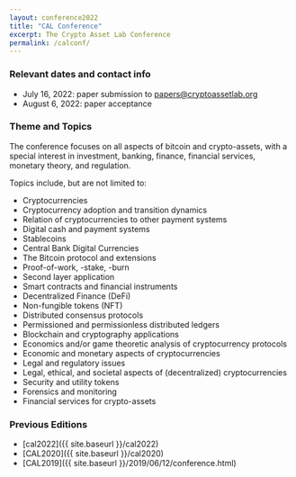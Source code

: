 ```yaml
---
layout: conference2022
title: "CAL Conference"
excerpt: The Crypto Asset Lab Conference
permalink: /calconf/
---
```


### Relevant dates and contact info

* July 16, 2022: paper submission to [papers@cryptoassetlab.org](mailto:papers@cryptoassetlab.org)
* August 6, 2022: paper acceptance

### Theme and Topics

The conference focuses on all aspects of bitcoin and crypto-assets,
with a special interest in investment, banking, finance, financial services, monetary theory, and regulation.

Topics include, but are not limited to:

* Cryptocurrencies
* Cryptocurrency adoption and transition dynamics
* Relation of cryptocurrencies to other payment systems
* Digital cash and payment systems
* Stablecoins
* Central Bank Digital Currencies
* The Bitcoin protocol and extensions
* Proof-of-work, -stake, -burn
* Second layer application
* Smart contracts and financial instruments
* Decentralized Finance (DeFi)
* Non-fungible tokens (NFT)
* Distributed consensus protocols
* Permissioned and permissionless distributed ledgers
* Blockchain and cryptography applications
* Economics and/or game theoretic analysis of cryptocurrency protocols
* Economic and monetary aspects of cryptocurrencies
* Legal and regulatory issues
* Legal, ethical, and societal aspects of (decentralized) cryptocurrencies
* Security and utility tokens
* Forensics and monitoring
* Financial services for crypto-assets

<!--
### Agenda is available at the [dedicated page]({{ site.baseurl }}/cal2022/)
-->

### Previous Editions

* [cal2022]({{ site.baseurl }}/cal2022)
* [CAL2020]({{ site.baseurl }}/cal2020)
* [CAL2019]({{ site.baseurl }}/2019/06/12/conference.html)
